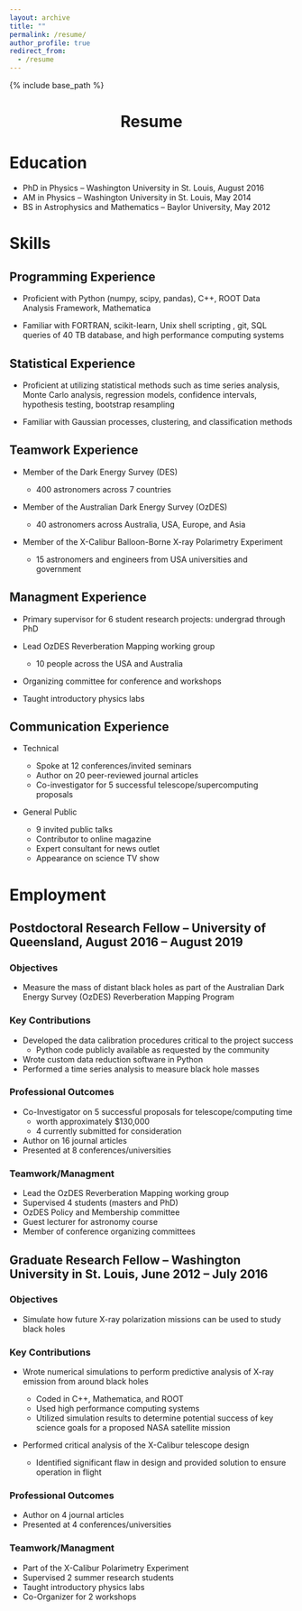 ```yaml
---
layout: archive
title: ""
permalink: /resume/
author_profile: true
redirect_from:
  - /resume
---
```


{% include base_path %}

<h1 style="text-align: center;" markdown="1">Resume</h1>

# Education
* PhD in Physics – Washington University in St. Louis, August 2016
* AM in Physics – Washington University in St. Louis, May 2014
* BS in Astrophysics and Mathematics – Baylor University, May 2012

# Skills
## Programming Experience
*	Proficient with Python (numpy, scipy, pandas), C++, ROOT Data Analysis Framework, Mathematica

* Familiar with FORTRAN, scikit-learn, Unix shell scripting , git, SQL queries of 40 TB database, and high performance computing systems

## Statistical Experience
*	Proficient at utilizing statistical methods such as time series analysis, Monte Carlo analysis, regression models, confidence intervals, hypothesis testing, bootstrap resampling

* Familiar with Gaussian processes,  clustering, and classification methods

## Teamwork Experience
* Member of the Dark Energy Survey (DES)
  * 400 astronomers across 7 countries

* Member of the Australian Dark Energy Survey (OzDES)
  * 40 astronomers across Australia, USA, Europe, and Asia

* Member of the X-Calibur Balloon-Borne X-ray Polarimetry Experiment
  * 15 astronomers and engineers from USA universities and government


## Managment Experience
* Primary supervisor for 6 student research projects: undergrad through PhD

* Lead OzDES Reverberation Mapping working group
  * 10 people across the USA and Australia

* Organizing committee for conference and workshops

* Taught introductory physics labs


## Communication Experience
* Technical 
  * Spoke at 12 conferences/invited seminars
  * Author on 20 peer-reviewed journal articles 
  * Co-investigator for 5 successful telescope/supercomputing proposals 

* General Public
  * 9 invited public talks
  * Contributor to online magazine
  * Expert consultant for news outlet
  * Appearance on science TV show


# Employment
## Postdoctoral Research Fellow – University of Queensland, August 2016 – August 2019
### Objectives
* Measure the mass of distant black holes as part of the Australian Dark Energy Survey (OzDES) Reverberation Mapping Program

### Key Contributions
* Developed the data calibration procedures critical to the project success 
  * Python code publicly available as requested by the community
* Wrote custom data reduction software in Python 
* Performed a time series analysis to measure black hole masses 


### Professional Outcomes
* Co-Investigator on 5 successful proposals for telescope/computing time 
  * worth approximately  $130,000
  * 4 currently submitted for consideration
* Author on 16 journal articles 
* Presented at 8 conferences/universities


### Teamwork/Managment
* Lead the OzDES Reverberation Mapping working group 
* Supervised 4 students (masters and PhD)
* OzDES Policy and Membership committee
* Guest lecturer for astronomy course
* Member of conference organizing committees 


## Graduate Research Fellow – Washington University in St. Louis, June 2012 – July 2016
### Objectives
* Simulate how future X-ray polarization missions can be used to study black holes

### Key Contributions
* Wrote numerical simulations to perform predictive analysis of X-ray emission from around black holes
  * Coded in C++, Mathematica, and ROOT 
  * Used high performance computing systems
  * Utilized simulation results to determine potential success of key science goals for a proposed NASA satellite mission 

* Performed critical analysis of the X-Calibur telescope design
  * Identified significant flaw in design and provided solution to ensure operation in flight


### Professional Outcomes
* Author on 4 journal articles
* Presented at 4 conferences/universities


### Teamwork/Managment
* Part of the X-Calibur Polarimetry Experiment
* Supervised 2 summer research students
* Taught introductory physics labs
* Co-Organizer for 2 workshops


